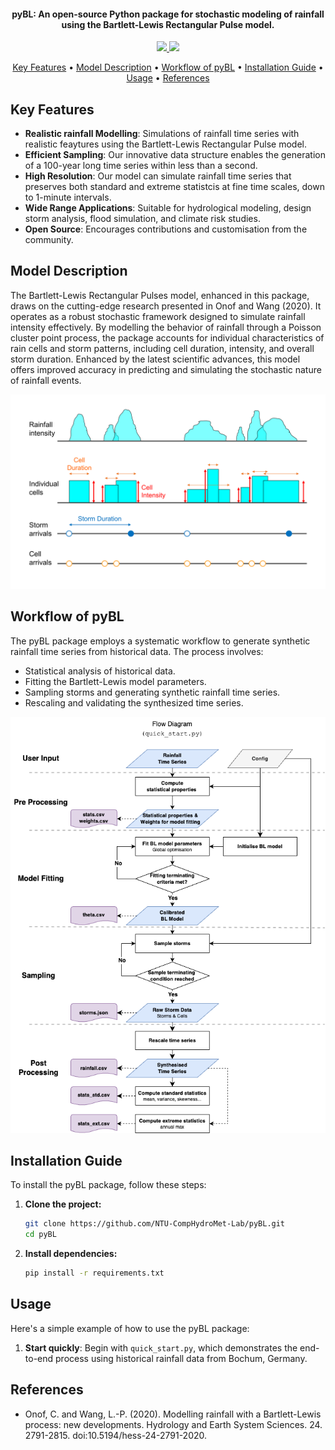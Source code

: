 <!-- <h1 align="center">
  <br>
  <a href="https://example.com/">
  <img src="path_to_uploaded_image/logo.png" alt="pyBL" width="200"></a>
  <br>
  pyBL
  <br>
</h1> -->

<h4 align="center">pyBL: An open-source Python package for stochastic modeling of rainfall using the Bartlett-Lewis Rectangular Pulse model.</h4>

<p align="center">
  <a href="http://makeapullrequest.com">
    <img src="https://img.shields.io/badge/PRs-welcome-brightgreen.svg">
  </a>
  <a href="#">
    <img src="https://img.shields.io/badge/all_contributors-2-orange.svg?style=flat-square">
  </a>
</p>

<p align="center">
  <a href="#key-features">Key Features</a> •
  <a href="#model-description">Model Description</a> •
  <a href="#workflow-of-pybl">Workflow of pyBL</a> •
  <a href="#installation-guide">Installation Guide</a> •
  <a href="#usage">Usage</a> •
  <!-- <a href="#community">Community</a> • -->
  <!-- <a href="#acknowledgements">Acknowledgements</a> • -->
  <!-- <a href="#license">License</a> -->
  <a href="#references">References</a>
</p>

## Key Features
- **Realistic rainfall Modelling**: Simulations of rainfall time series with realistic feaytures using the Bartlett-Lewis Rectangular Pulse model.
- **Efficient Sampling**: Our innovative data structure enables the generation of a 100-year long time series within less than a second.
- **High Resolution**: Our model can simulate rainfall time series that preserves both standard and extreme statistcis at fine time scales, down to 1-minute intervals.
- **Wide Range Applications**: Suitable for hydrological modeling, design storm analysis, flood simulation, and climate risk studies.
- **Open Source**: Encourages contributions and customisation from the community.

## Model Description
The Bartlett-Lewis Rectangular Pulses model, enhanced in this package, draws on the cutting-edge research presented in Onof and Wang (2020). It operates as a robust stochastic framework designed to simulate rainfall intensity effectively. By modelling the behavior of rainfall through a Poisson cluster point process, the package accounts for individual characteristics of rain cells and storm patterns, including cell duration, intensity, and overall storm duration. Enhanced by the latest scientific advances, this model offers improved accuracy in predicting and simulating the stochastic nature of rainfall events.

![fig01-RBL](assets/fig01-RBL.png)


## Workflow of pyBL

<!-- //CY: previous version -->
<!-- The pyBL package follows a systematic workflow for generating synthetic rainfall time series using historical records. The process involves computing statistical properties, fitting BL model parameters, sampling storms, and rescaling time series to produce synthesized time series. -->

The pyBL package employs a systematic workflow to generate synthetic rainfall time series from historical data. The process involves:

- Statistical analysis of historical data.
- Fitting the Bartlett-Lewis model parameters.
- Sampling storms and generating synthetic rainfall time series.
- Rescaling and validating the synthesized time series.

<!-- //CY: the necessarity of adding this line? -->
<!-- For a detailed breakdown of each step, see our Detailed Workflow Documentation. -->

![fig02-package-workflow](assets/fig02-package-workflow.png)


## Installation Guide

To install the pyBL package, follow these steps:

1. **Clone the project:**

   ```sh
   git clone https://github.com/NTU-CompHydroMet-Lab/pyBL.git
   cd pyBL
   ```
2. **Install dependencies:**

   ```sh
   pip install -r requirements.txt
   ```

## Usage

Here's a simple example of how to use the pyBL package:


1. **Start quickly**: Begin with `quick_start.py`, which demonstrates the end-to-end process using historical rainfall data from Bochum, Germany.
<!-- 
2. **Some simple examples**

```python
import pybl

# Example usage
# [[need help from kilin]]

``` -->
<!-- ## Contribution  -->

<!-- ## Citation -->


## References
-  Onof, C. and Wang, L.-P. (2020). Modelling rainfall with a Bartlett-Lewis process: new developments. Hydrology and Earth System Sciences. 24. 2791-2815. doi:10.5194/hess-24-2791-2020. 
